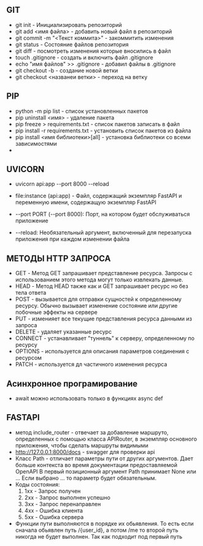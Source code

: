 GIT
-
- git init - Инициализировать репозиторий
- git add <имя файла> - добавить новый файл в репозиторий
- git commit -m "<Текст коммита>" - закоммитить изменения
- git status - Состояние файлов репозитория
- git diff - посмотреть изменения которые вносились в файл
- touch .gitignore - создать и включить файл .gitignore 
- echo "имя файлов" >> .gitignore - добавил файлы в .gitignore
- git checkout -b <newbranch> - создание новой ветки
- git checkout <названеи ветки> - переход на ветку

PIP
-
- python -m pip list - список установленных пакетов
- pip uninstall <имя> - удаление пакета
- pip freeze > requirements.txt - список пакетов записать в файл
- pip install -r requirements.txt - установить список пакетов из файла
- pip install <имя библиотеки>[all] - установка библиотеки со всеми зависимостями
- 

UVICORN
-
- uvicorn api:app --port 8000 --reload

- file:instance (api:app) - Файл, содержащий экземпляр FastAPI
и переменную имени, содержащую экземпляр FastAPI

- --port PORT (--port 8000): Порт, на котором будет обслуживаться 
приложение

- --reload: Необязательный аргумент, включенный для перезапуска
приложения при каждом изменении файла

МЕТОДЫ HTTP ЗАПРОСА
-
- GET - Метод GET запрашивает представление ресурса. 
Запросы с использованием этого метода могут только извлекать данные.
- HEAD - Метод HEAD также как и GET запрашивает ресурс но без тела
ответа
- POST - вызывается для отправки сущностей к определенному ресурсу. 
Обычно вызывает изменение состояние или другие побочные
эффекты на сервере
- PUT - изменияет все текущие представления ресурса данными
из запроса
- DELETE - удаляет указанные ресурс
- CONNECT - устанавливает "туннель" к серверу, 
определенному по ресурсу
- OPTIONS - используется для описания параметров соединения
с ресурсом
- PATCH - используется дл частичного изменения ресурса

Асинхронное програмирование
- 
- await можно использовать только в функциях async def

FASTAPI
-
- метод include_router - отвечает за добавление маршруто, 
определенных с помощью класса APIRouter, в экземпляр основного
приложения, чтобы сделать маршруты видимыми 
- http://127.0.0.1:8000/docs - swagger для проверки api
- Класс Path - отличает параметры пути от других аргументов. 
Дает больше контекста во время документации предоставляемой OpenAPI
В первый позиционный аргумент Path принимает None или ... Если выбрано ... 
то параметр будет обязательным.
- Коды состояния:
  1) 1xx - Запрос получен
  2) 2xx - Запрос выполнен успешно
  3) 3xx - Запрос перенаправлен
  4) 4xx - Ошибка клиента
  5) 5xx - Ошибка сервера
- Функции пути выполняются в порядке их обьявления. 
То есть если сначала обьявлен путь /{user_id},
а потом /me то второй путь никогда не будет выполнен.
Так как подходит под первый путь